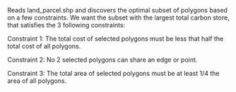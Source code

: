 
Reads land_parcel.shp and discovers the optimal subset of polygons based on a few constraints. We want the subset with the largest total carbon store, that satisfies the 3 following constraints:

Constraint 1: The total cost of selected polygons must be less that half the total cost of all polygons.

Constraint 2: No 2 selected polygons can share an edge or point.

Constraint 3: The total area of selected polygons must be at least 1/4 the area of all polygons.
